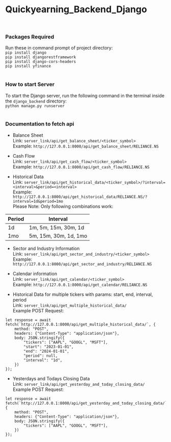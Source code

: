 # Quickyearning_Backend_Django
<br>

### Packages Required
Run these in command prompt of project directory:<br>
`pip install django`<br>
`pip install djangorestframework`<br>
`pip install django-cors-headers`<br>
`pip install yfinance`<br>
<br>

### How to start Server
To start the Django server, run the following command in the terminal inside the `django_backend` directory:<br>
`python manage.py runserver`<br>
<br>

### Documentation to fetch api

- Balance Sheet<br>
Link: `server_link/api/get_balance_sheet/<ticker_symbol>`<br>
Example: `http://127.0.0.1:8000/api/get_balance_sheet/RELIANCE.NS`<br>

- Cash Flow<br>
Link: `server_link/api/get_cash_flow/<ticker_symbol>`<br>
Example: `http://127.0.0.1:8000/api/get_cash_flow/RELIANCE.NS`<br>

- Historical Data<br>
Link: `server_link/api/get_historical_data/<ticker_symbol>/?interval=<interval>&period=<interval>`<br>
Example: `http://127.0.0.1:8000/api/get_historical_data/RELIANCE.NS/?interval=1d&period=1mo`<br>
Please Note: Only following combinations work:<br>
<table>
    <thead>
        <tr>
            <th>Period</th>
            <th>Interval</th>
        </tr>
    </thead>
    <tbody>
        <tr>
            <td>1d</td>
            <td>1m, 5m, 15m, 30m, 1d</td>
        </tr>
        <tr>
            <td>1mo</td>
            <td>5m, 15m, 30m, 1d, 1mo</td>
        </tr>
    </tbody>
</table>

- Sector and Industry Information<br>
Link: `server_link/api/get_sector_and_industry/<ticker_symbol>`<br>
Example: `http://127.0.0.1:8000/api/get_sector_and_industry/RELIANCE.NS`<br>

- Calendar information<br>
Link: `server_link/api/get_calendar/<ticker_symbol>`<br>
Example: `http://127.0.0.1:8000/api/get_calendar/RELIANCE.NS`<br>

- Historical Data for multiple tickers with params: start, end, interval, period<br>
Link: `server_link/api/get_multiple_historical_data/`<br>
Example POST Request:
```
let response = await fetch(`http://127.0.0.1:8000/api/get_multiple_historical_data/`, {
    method: "POST",
    headers: {"Content-Type": "application/json"},
    body: JSON.stringify({
        "tickers": ["AAPL", "GOOGL", "MSFT"],
        "start": "2023-01-01",
        "end": "2024-01-01",
        "period": null,
        "interval": "1d",
    })
});
```

- Yesterdays and Todays Closing Data<br>
Link: `server_link/api/get_yesterday_and_today_closing_data/`<br>
Example POST Request:
```
let response = await fetch(`http://127.0.0.1:8000/api/get_yesterday_and_today_closing_data/`, {
    method: "POST",
    headers: {"Content-Type": "application/json"},
    body: JSON.stringify({
        "tickers": ["AAPL", "GOOGL", "MSFT"],
    })
});
```
